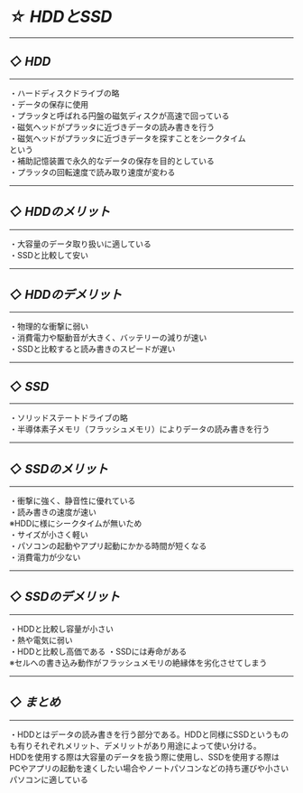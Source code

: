 # *☆ HDDとSSD*
___
## *◇ HDD*
___
・ハードディスクドライブの略  
・データの保存に使用  
・プラッタと呼ばれる円盤の磁気ディスクが高速で回っている  
・磁気ヘッドがプラッタに近づきデータの読み書きを行う  
・磁気ヘッドがプラッタに近づきデータを探すことをシークタイム  
という  
・補助記憶装置で永久的なデータの保存を目的としている  
・プラッタの回転速度で読み取り速度が変わる
___
## *◇ HDDのメリット*
___
・大容量のデータ取り扱いに適している  
・SSDと比較して安い  
___
## *◇ HDDのデメリット*
___
・物理的な衝撃に弱い  
・消費電力や駆動音が大きく、バッテリーの減りが速い  
・SSDと比較すると読み書きのスピードが遅い
___
## *◇ SSD*
___
・ソリッドステートドライブの略  
・半導体素子メモリ（フラッシュメモリ）によりデータの読み書きを行う  
___
## *◇ SSDのメリット*
___
・衝撃に強く、静音性に優れている  
・読み書きの速度が速い  
※HDDに様にシークタイムが無いため  
・サイズが小さく軽い  
・パソコンの起動やアプリ起動にかかる時間が短くなる  
・消費電力が少ない
___
## *◇ SSDのデメリット*
___
・HDDと比較し容量が小さい  
・熱や電気に弱い  
・HDDと比較し高価である
・SSDには寿命がある  
※セルへの書き込み動作がフラッシュメモリの絶縁体を劣化させてしまう  
___
## *◇ まとめ*
___
・HDDとはデータの読み書きを行う部分である。HDDと同様にSSDというもの  
も有りそれぞれメリット、デメリットがあり用途によって使い分ける。  
HDDを使用する際は大容量のデータを扱う際に使用し、SSDを使用する際は  
PCやアプリの起動を速くしたい場合やノートパソコンなどの持ち運びや小さい  
パソコンに適している